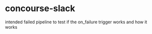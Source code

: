 # concourse-slack
intended failed pipeline to test if the on_failure trigger works and how it works

